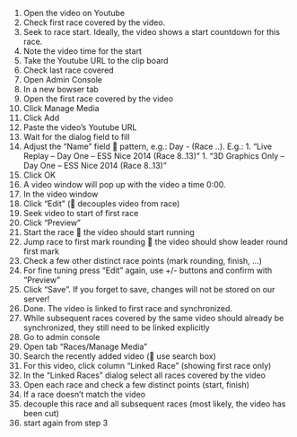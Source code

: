 1. Open the video on Youtube
  1. Check first race covered by the video.
  1. Seek to race start. Ideally, the video shows a start countdown for this race.
  1. Note the video time for the start
  1. Take the Youtube URL to the clip board
  1. Check last race covered
1. Open Admin Console
1. In a new bowser tab
  1. Open the first race covered by the video
  1. Click Manage Media
  1. Click Add
  1. Paste the video’s Youtube URL
  1. Wait for the dialog field to fill
  1. Adjust the “Name” field  pattern, e.g.: <short title> Day <X> - <event short name> <year> (Race <first race>..<last race>). E.g.:
    1. “Live Replay – Day One – ESS Nice 2014 (Race 8..13)”
    1. “3D Graphics Only – Day One – ESS Nice 2014 (Race 8..13)”
  1. Click OK
  1. A video window will pop up with the video a time 0:00.
1. In the video window
  1. Click “Edit” ( decouples video from race)
  1. Seek video to start of first race
  1. Click “Preview”
  1. Start the race  the video should start running
  1. Jump race to first mark rounding  the video should show leader round first mark
  1. Check a few other distinct race points (mark rounding, finish, …)
  1. For fine tuning press “Edit” again, use +/- buttons and confirm with “Preview”
  1. Click “Save”. If you forget to save, changes will not be stored on our server!
  1. Done. The video is linked to first race and synchronized.
1. While subsequent races covered by the same video should already be synchronized, they still need to be linked explicitly
1. Go to admin console
  1. Open tab “Races/Manage Media”
  1. Search the recently added video ( use search box)
  1. For this video, click column “Linked Race” (showing first race only)
  1. In the “Linked Races” dialog select all races covered by the video
1. Open each race and check a few distinct points (start, finish)
1. If a race doesn’t match the video
  1. decouple this race and all subsequent races (most likely, the video has been cut)
  1. start again from step 3
